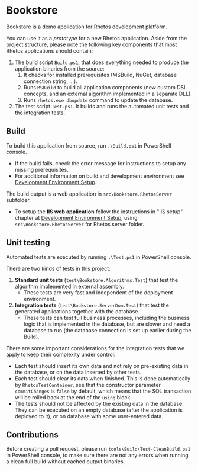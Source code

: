 # Bookstore

Bookstore is a demo application for Rhetos development platform.

You can use it as a *prototype* for a new Rhetos application.
Aside from the project structure, please note the following key components that
most Rhetos applications should contain:

1. The build script `Build.ps1`, that does everything needed to produce the application binaries from the source:
   1. It checks for installed prerequisites (MSBuild, NuGet, database connection string, ...).
   2. Runs `MSBuild` to build all application components (new custom DSL concepts,
      and an external algorithm implemented in a separate DLL).
   3. Runs `rhetos.exe dbupdate` command to update the database.
2. The test script `Test.ps1`. It builds and runs the automated unit tests and the integration tests.

## Build

To build this application from source, run `.\Build.ps1` in PowerShell console.

* If the build fails, check the error message for instructions to setup any missing prerequisites.
* For additional information on build and development environment see
  [Development Environment Setup](https://github.com/Rhetos/Rhetos/wiki/Development-Environment-Setup).

The build output is a web application in `src\Bookstore.RhetosServer` subfolder.

* To setup the **IIS web application** follow the instructions in "IIS setup" chapter at
  [Development Environment Setup](https://github.com/Rhetos/Rhetos/wiki/Development-Environment-Setup),
  using `src\Bookstore.RhetosServer` for Rhetos server folder.

## Unit testing

Automated tests are executed by running `.\Test.ps1` in PowerShell console.

There are two kinds of tests in this project:

1. **Standard unit tests** (`test\Bookstore.Algorithms.Test`)
   that test the algorithm implemented in external assembly.
    * These tests are very fast and independent of the deployment environment.
2. **Integration tests** (`test\Bookstore.ServerDom.Test`)
   that test the generated applications together with the database.
    * These tests can test full business processes, including the business logic
      that is implemented in the database, but are slower and need a database to run
      (the database connection is set up earlier during the Build).

There are some important considerations for the integration tests
that we apply to keep their complexity under control:

* Each test should insert its own data and not rely on pre-existing data in the database,
  or on the data inserted by other tests.
* Each test should clear its data when finished.
  This is done automatically by `RhetosTestContainer`,
  see that the constructor parameter `commitChanges` is `false` by default,
  which means that the SQL transaction will be rolled back at the end of the `using` block.
* The tests should not be affected by the existing data in the database.
  They can be executed on an empty database (after the application is deployed to it),
  or on database with some user-entered data.

## Contributions

Before creating a pull request, please run `tools\Build\Test-CleanBuild.ps1` in PowerShell console,
to make sure there are not any errors when running a clean full build without cached output binaries.
